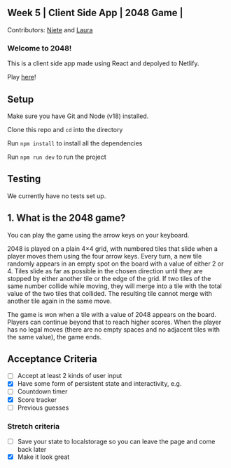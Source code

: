 ## Week 5 | Client Side App | 2048 Game |

Contributors: [Niete](https://github.com/Psydwinder) and [Laura](https://github.com/LauraK0)

### Welcome to 2048!

This is a client side app made using React and depolyed to Netlify.

Play [here](https://week5-niete-laura.netlify.app)!

## Setup
Make sure you have Git and Node (v18) installed.

Clone this repo and `cd` into the directory

Run `npm install` to install all the dependencies

Run `npm run dev` to run the project

## Testing

We currently have no tests set up. 

## 1. What is the 2048 game?
You can play the game using the arrow keys on your keyboard. 

2048 is played on a plain 4×4 grid, with numbered tiles that slide when a player moves them using the four arrow keys. Every turn, a new tile randomly appears in an empty spot on the board with a value of either 2 or 4. Tiles slide as far as possible in the chosen direction until they are stopped by either another tile or the edge of the grid. If two tiles of the same number collide while moving, they will merge into a tile with the total value of the two tiles that collided. The resulting tile cannot merge with another tile again in the same move.

The game is won when a tile with a value of 2048 appears on the board. Players can continue beyond that to reach higher scores. When the player has no legal moves (there are no empty spaces and no adjacent tiles with the same value), the game ends.

## Acceptance Criteria 

- [ ] Accept at least 2 kinds of user input
- [X] Have some form of persistent state and interactivity, e.g.
- [ ] Countdown timer
- [X] Score tracker
- [ ] Previous guesses

### Stretch criteria 
- [ ] Save your state to localstorage so you can leave the page and come back later
- [X] Make it look great
